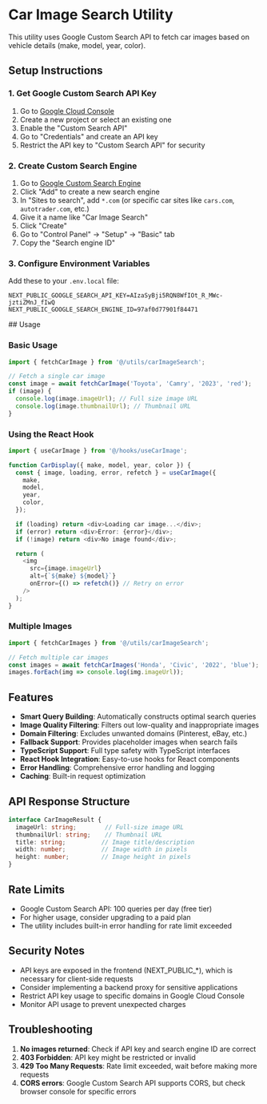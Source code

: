 # Car Image Search Utility

This utility uses Google Custom Search API to fetch car images based on vehicle details (make, model, year, color).

## Setup Instructions

### 1. Get Google Custom Search API Key

1. Go to [Google Cloud Console](https://console.cloud.google.com/)
2. Create a new project or select an existing one
3. Enable the "Custom Search API"
4. Go to "Credentials" and create an API key
5. Restrict the API key to "Custom Search API" for security

### 2. Create Custom Search Engine

1. Go to [Google Custom Search Engine](https://cse.google.com/cse/)
2. Click "Add" to create a new search engine
3. In "Sites to search", add `*.com` (or specific car sites like `cars.com`, `autotrader.com`, etc.)
4. Give it a name like "Car Image Search"
5. Click "Create"
6. Go to "Control Panel" → "Setup" → "Basic" tab
7. Copy the "Search engine ID"

### 3. Configure Environment Variables

Add these to your `.env.local` file:

```env
NEXT_PUBLIC_GOOGLE_SEARCH_API_KEY=AIzaSyBji5RQN8WfIOt_R_MWc-jztiZMnJ_fIwQ
NEXT_PUBLIC_GOOGLE_SEARCH_ENGINE_ID=97af0d77901f84471
```
<script async src="https://cse.google.com/cse.js?cx=97af0d77901f84471">
</script>
<div class="gcse-search"></div>
## Usage

### Basic Usage

```typescript
import { fetchCarImage } from '@/utils/carImageSearch';

// Fetch a single car image
const image = await fetchCarImage('Toyota', 'Camry', '2023', 'red');
if (image) {
  console.log(image.imageUrl); // Full size image URL
  console.log(image.thumbnailUrl); // Thumbnail URL
}
```

### Using the React Hook

```typescript
import { useCarImage } from '@/hooks/useCarImage';

function CarDisplay({ make, model, year, color }) {
  const { image, loading, error, refetch } = useCarImage({
    make,
    model,
    year,
    color,
  });

  if (loading) return <div>Loading car image...</div>;
  if (error) return <div>Error: {error}</div>;
  if (!image) return <div>No image found</div>;

  return (
    <img 
      src={image.imageUrl} 
      alt={`${make} ${model}`}
      onError={() => refetch()} // Retry on error
    />
  );
}
```

### Multiple Images

```typescript
import { fetchCarImages } from '@/utils/carImageSearch';

// Fetch multiple car images
const images = await fetchCarImages('Honda', 'Civic', '2022', 'blue');
images.forEach(img => console.log(img.imageUrl));
```

## Features

- **Smart Query Building**: Automatically constructs optimal search queries
- **Image Quality Filtering**: Filters out low-quality and inappropriate images
- **Domain Filtering**: Excludes unwanted domains (Pinterest, eBay, etc.)
- **Fallback Support**: Provides placeholder images when search fails
- **TypeScript Support**: Full type safety with TypeScript interfaces
- **React Hook Integration**: Easy-to-use hooks for React components
- **Error Handling**: Comprehensive error handling and logging
- **Caching**: Built-in request optimization

## API Response Structure

```typescript
interface CarImageResult {
  imageUrl: string;        // Full-size image URL
  thumbnailUrl: string;    // Thumbnail URL
  title: string;          // Image title/description
  width: number;          // Image width in pixels
  height: number;         // Image height in pixels
}
```

## Rate Limits

- Google Custom Search API: 100 queries per day (free tier)
- For higher usage, consider upgrading to a paid plan
- The utility includes built-in error handling for rate limit exceeded

## Security Notes

- API keys are exposed in the frontend (NEXT_PUBLIC_*), which is necessary for client-side requests
- Consider implementing a backend proxy for sensitive applications
- Restrict API key usage to specific domains in Google Cloud Console
- Monitor API usage to prevent unexpected charges

## Troubleshooting

1. **No images returned**: Check if API key and search engine ID are correct
2. **403 Forbidden**: API key might be restricted or invalid
3. **429 Too Many Requests**: Rate limit exceeded, wait before making more requests
4. **CORS errors**: Google Custom Search API supports CORS, but check browser console for specific errors
